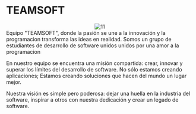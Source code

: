 # TEAMSOFT
<div style="text-align: center;">
	<a><img src='https://i.postimg.cc/MXs5Rw3P/11.png' border='0' alt='11'/></a>
	<br>
</div>
Equipo "TEAMSOFT", donde la pasión se une a la innovación y la programacion transforma
las ideas en realidad. Somos un grupo de estudiantes de desarrollo de software unidos unidos por una amor a la
programacion

En nuestro equipo se encuentra una misión compartida: crear, innovar y superar los límites del 
desarrollo de software. No sólo estamos creando aplicaciones; Estamos creando soluciones que hacen del mundo un lugar mejor.

Nuestra visión es simple pero poderosa: dejar una huella en la industria del software, inspirar 
a otros con nuestra dedicación y crear un legado de software.
